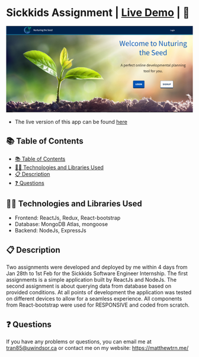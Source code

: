 # Sickkids Assignment | [Live Demo](https://thangtran-sickkids.netlify.app/) | 🌱

<div align="text-align:center">
  <img src="./client/public/images/readme-preview.PNG" width="1024px">
</div>

- The live version of this app can be found [here](https://thangtran-sickkids.netlify.app/)


## 📚 Table of Contents

- [📚 Table of Contents](#-table-of-contents)
- [👩‍💻 Technologies and Libraries Used](#-technologies-and-libraries-used)
- [📋 Description](#-description)
- [❓ Questions](#-questions)


## 👩‍💻 Technologies and Libraries Used
- Frontend: ReactJs, Redux, React-bootstrap
- Database: MongoDB Atlas, mongoose
- Backend: NodeJs, ExpressJs


## 📋 Description
Two assignments were developed and deployed by me within 4 days from Jan 28th to 1st Feb for the Sickkids Software Engineer Internship. 
The first assignments is a simple application built by ReactJs and NodeJs. The second assignment is about querying data from database based on provided conditions.
At all points of development the application was tested on different devices to allow for a seamless experience. 
All components from React-bootstrap were used for RESPONSIVE and coded from scratch.


## ❓ Questions

If you have any problems or questions, you can email me at tran85@uwindsor.ca or contact me on my website: https://matthewtrn.me/
